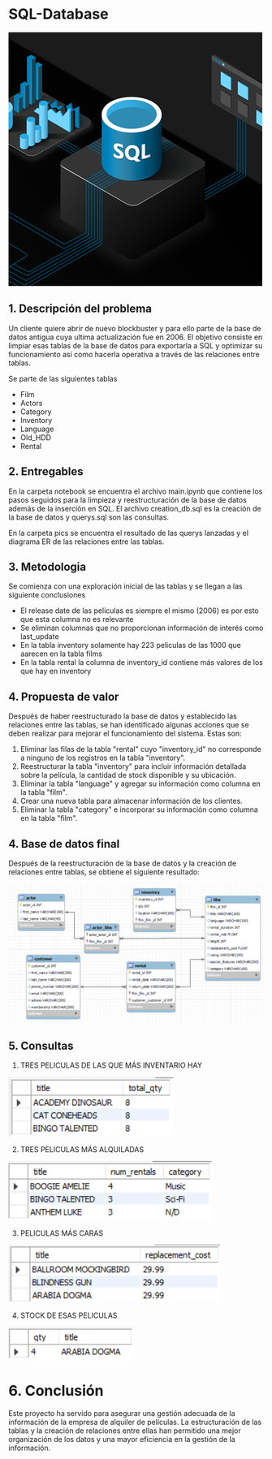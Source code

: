 # SQL-Database

![sql](./pics/sql.png)

## 1. Descripción del problema
Un cliente quiere abrir de nuevo blockbuster y para ello parte de la base de datos antigua cuya ultima actualización fue en 2006. 
El objetivo consiste en limpiar esas tablas de la base de datos para exportarla a SQL y optimizar su funcionamiento así como hacerla operativa a través de las relaciones entre tablas.

Se parte de las siguientes tablas
- Film
- Actors
- Category
- Inventory
- Language
- Old_HDD
- Rental

## 2. Entregables

En la carpeta notebook se encuentra el archivo main.ipynb que contiene los pasos seguidos para la limpieza y reestructuración de la base de datos además de la inserción en SQL.
El archivo creation_db.sql es la creación de la base de datos y querys.sql son las consultas.

En la carpeta pics se encuentra el resultado de las querys lanzadas y el diagrama ER de las relaciones entre las tablas.

## 3. Metodologia

Se comienza con una exploración inicial de las tablas y se llegan a las siguiente conclusiones
- El release date de las peliculas es siempre el mismo (2006) es por esto que esta columna no es relevante
- Se eliminan columnas que no proporcionan información de interés como last_update
- En la tabla inventory solamente hay 223 peliculas de las 1000 que aarecen en la tabla films
- En la tabla rental la columna de inventory_id contiene más valores de los que hay en inventory

## 4. Propuesta de valor

Después de haber reestructurado la base de datos y establecido las relaciones entre las tablas, se han identificado algunas acciones que se deben realizar para mejorar el funcionamiento del sistema. Estas son:

1. Eliminar las filas de la tabla "rental" cuyo "inventory_id" no corresponde a ninguno de los registros en la tabla "inventory".
2. Reestructurar la tabla "inventory" para incluir información detallada sobre la película, la cantidad de stock disponible y su ubicación.
3. Eliminar la tabla "language" y agregar su información como columna en la tabla "film".
4. Crear una nueva tabla para almacenar información de los clientes.
5. Eliminar la tabla "category" e incorporar su información como columna en la tabla "film".

## 4. Base de datos final

Después de la reestructuración de la base de datos y la creación de relaciones entre tablas, se obtiene el siguiente resultado:

![diagrama](./pics/diagrama_eer.png)



## 5. Consultas

1. TRES PELICULAS DE LAS QUE MÁS INVENTARIO HAY

![query1](./pics/query1.png)

2. TRES PELICULAS MÁS ALQUILADAS

![query2](./pics/query2.png)

3. PELICULAS MÁS CARAS 

![query3](./pics/query3.png)

4. STOCK DE ESAS PELICULAS

![query4](./pics/query4.png)

# 6. Conclusión

Este proyecto ha servido para asegurar una gestión adecuada de la información de la empresa de alquiler de películas. La estructuración de las tablas y la creación de relaciones entre ellas han permitido una mejor organización de los datos y una mayor eficiencia en la gestión de la información.
